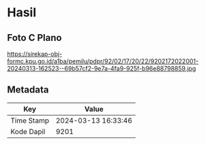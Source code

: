 # Hasil

## Foto C Plano

https://sirekap-obj-formc.kpu.go.id/a1ba/pemilu/pdpr/92/02/17/20/22/9202172022001-20240313-162523--69b57cf2-9e7a-4fa9-925f-b96e88798859.jpg


## Metadata

| Key        | Value               |
| ---------- | ------------------- |
| Time Stamp | 2024-03-13 16:33:46 |
| Kode Dapil | 9201                |



